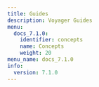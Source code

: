```yaml
---
title: Guides
description: Voyager Guides
menu:
  docs_7.1.0:
    identifier: concepts
    name: Concepts
    weight: 20
menu_name: docs_7.1.0
info:
  version: 7.1.0
---
```


